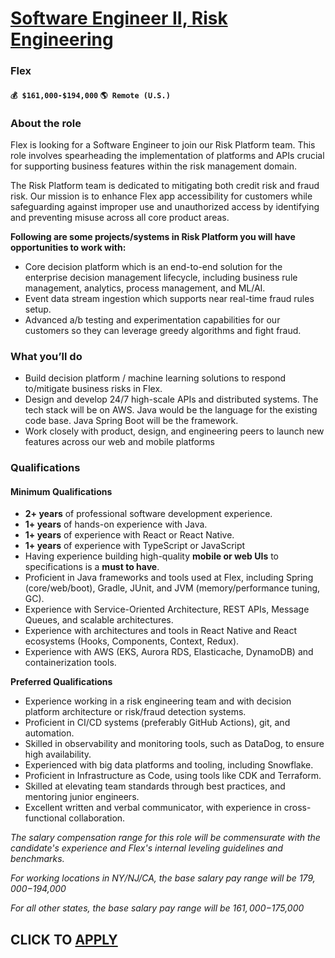# [Software Engineer II, Risk Engineering](https://www.remotewlb.com/apply/software-engineer-ii-risk-engineering)  
### Flex  
#### `💰 $161,000-$194,000` `🌎 Remote (U.S.)`  

### **About the role**

Flex is looking for a Software Engineer to join our Risk Platform team. This role involves spearheading the implementation of platforms and APIs crucial for supporting business features within the risk management domain.  
  
The Risk Platform team is dedicated to mitigating both credit risk and fraud risk. Our mission is to enhance Flex app accessibility for customers while safeguarding against improper use and unauthorized access by identifying and preventing misuse across all core product areas.  
  
 **Following are some projects/systems in Risk Platform you will have opportunities to work with:**

  * Core decision platform which is an end-to-end solution for the enterprise decision management lifecycle, including business rule management, analytics, process management, and ML/AI.
  * Event data stream ingestion which supports near real-time fraud rules setup. 
  * Advanced a/b testing and experimentation capabilities for our customers so they can leverage greedy algorithms and fight fraud. 

### **What you’ll do**

  * Build decision platform / machine learning solutions to respond to/mitigate business risks in Flex.
  * Design and develop 24/7 high-scale APIs and distributed systems. The tech stack will be on AWS. Java would be the language for the existing code base. Java Spring Boot will be the framework. 
  * Work closely with product, design, and engineering peers to launch new features across our web and mobile platforms   
  

### **Qualifications**

#### **Minimum Qualifications**

  * **2+ years** of professional software development experience.
  * **1+ years** of hands-on experience with Java.
  * **1+ years** of experience with React or React Native.
  * **1+ years** of experience with TypeScript or JavaScript 
  * Having experience building high-quality **mobile or web UIs** to specifications is a **must to have**.
  * Proficient in Java frameworks and tools used at Flex, including Spring (core/web/boot), Gradle, JUnit, and JVM (memory/performance tuning, GC).
  * Experience with Service-Oriented Architecture, REST APIs, Message Queues, and scalable architectures.
  * Experience with architectures and tools in React Native and React ecosystems (Hooks, Components, Context, Redux).
  * Experience with AWS (EKS, Aurora RDS, Elasticache, DynamoDB) and containerization tools.

**Preferred Qualifications**

  * Experience working in a risk engineering team and with decision platform architecture or risk/fraud detection systems.
  * Proficient in CI/CD systems (preferably GitHub Actions), git, and automation.
  * Skilled in observability and monitoring tools, such as DataDog, to ensure high availability.
  * Experienced with big data platforms and tooling, including Snowflake.
  * Proficient in Infrastructure as Code, using tools like CDK and Terraform.
  * Skilled at elevating team standards through best practices, and mentoring junior engineers.
  * Excellent written and verbal communicator, with experience in cross-functional collaboration.

_The salary compensation range for this role will be commensurate with the candidate's experience and Flex's internal leveling guidelines and benchmarks._

_For working locations in NY/NJ/CA, the base salary pay range will be $179,000-$194,000_

_For all other states, the base salary pay range will be $161,000-$175,000_

  
## CLICK TO [APPLY](https://www.remotewlb.com/apply/software-engineer-ii-risk-engineering)

